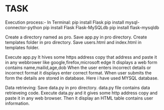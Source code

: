 # TASK
Execution process:-
In Terminal:
pip install Flask
pip install mysql-connector-python
pip install Flask Flask-MySQLdb
pip install flask-mysqldb

 Create a directory named as pro.
 Save app.py in pro directory.
 Create templates folder in pro directory.
 Save users.html and index.html in templates folder.

 Execute app.py 
 It hives some https address copy that address and paste it in any webbrower like google,firefox,microsoft edge
 It displays a web form contains name,mailid,age,dob 
 When the user enters incorrect details or incorrect format  it displays enter correct format.
 When user submits the form the details are stored in database. Here i have used MYSQL database.
 
 Data retrieving:
 Save data.py in pro directory.
 data.py file contains data retrieveing code.
 Execute  data.py and it gives some http address copy and paste it in any web browser. 
 Then it display an HTML table contains user information.
 
